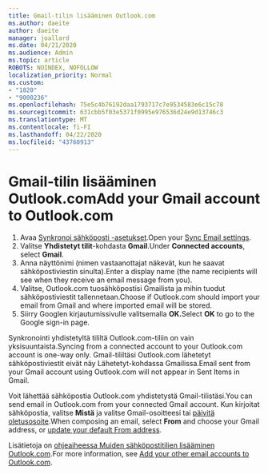 ```yaml
---
title: Gmail-tilin lisääminen Outlook.com
ms.author: daeite
author: daeite
manager: joallard
ms.date: 04/21/2020
ms.audience: Admin
ms.topic: article
ROBOTS: NOINDEX, NOFOLLOW
localization_priority: Normal
ms.custom:
- "1820"
- "9000236"
ms.openlocfilehash: 75e5c4b76192daa1793717c7e9534583e6c15c78
ms.sourcegitcommit: 631cbb5f03e5371f0995e976536d24e9d13746c3
ms.translationtype: MT
ms.contentlocale: fi-FI
ms.lasthandoff: 04/22/2020
ms.locfileid: "43760913"
---
```

# <a name="add-your-gmail-account-to-outlookcom"></a><span data-ttu-id="48150-102">Gmail-tilin lisääminen Outlook.com</span><span class="sxs-lookup"><span data-stu-id="48150-102">Add your Gmail account to Outlook.com</span></span>

1. <span data-ttu-id="48150-103">Avaa [Synkronoi sähköposti -asetukset](https://go.microsoft.com/fwlink/?linkid=875264).</span><span class="sxs-lookup"><span data-stu-id="48150-103">Open your [Sync Email settings](https://go.microsoft.com/fwlink/?linkid=875264).</span></span>
2. <span data-ttu-id="48150-104">Valitse **Yhdistetyt tilit**-kohdasta **Gmail**.</span><span class="sxs-lookup"><span data-stu-id="48150-104">Under **Connected accounts**, select **Gmail**.</span></span>
3. <span data-ttu-id="48150-105">Anna näyttönimi (nimen vastaanottajat näkevät, kun he saavat sähköpostiviestin sinulta).</span><span class="sxs-lookup"><span data-stu-id="48150-105">Enter a display name (the name recipients will see when they receive an email message from you).</span></span>
4. <span data-ttu-id="48150-106">Valitse, Outlook.com tuosähköpostisi Gmailista ja mihin tuodut sähköpostiviestit tallennetaan.</span><span class="sxs-lookup"><span data-stu-id="48150-106">Choose if Outlook.com should import your email from Gmail and where imported email will be stored.</span></span>
5. <span data-ttu-id="48150-107">Siirry Googlen kirjautumissivulle valitsemalla **OK.**</span><span class="sxs-lookup"><span data-stu-id="48150-107">Select **OK** to go to the Google sign-in page.</span></span>

<span data-ttu-id="48150-108">Synkronointi yhdistetyltä tililtä Outlook.com-tiliin on vain yksisuuntaista.</span><span class="sxs-lookup"><span data-stu-id="48150-108">Syncing from a connected account to your Outlook.com account is one-way only.</span></span> <span data-ttu-id="48150-109">Gmail-tililtäsi Outlook.com lähetetyt sähköpostiviestit eivät näy Lähetetyt-kohdassa Gmailissa.</span><span class="sxs-lookup"><span data-stu-id="48150-109">Email sent from your Gmail account using Outlook.com will not appear in Sent Items in Gmail.</span></span>

<span data-ttu-id="48150-110">Voit lähettää sähköpostia Outlook.com yhdistetystä Gmail-tilistäsi.</span><span class="sxs-lookup"><span data-stu-id="48150-110">You can send email in Outlook.com from your connected Gmail account.</span></span> <span data-ttu-id="48150-111">Kun kirjoitat sähköpostia, valitse **Mistä** ja valitse Gmail-osoitteesi tai [päivitä oletusosoite](https://go.microsoft.com/fwlink/?linkid=875264).</span><span class="sxs-lookup"><span data-stu-id="48150-111">When composing an email, select **From** and choose your Gmail address, or [update your default From address](https://go.microsoft.com/fwlink/?linkid=875264).</span></span>

<span data-ttu-id="48150-112">Lisätietoja on [ohjeaiheessa Muiden sähköpostitilien lisääminen Outlook.com](https://support.office.com/article/c5224df4-5885-4e79-91ba-523aa743f0ba?wt.mc_id=Office_Outlook_com_Alchemy).</span><span class="sxs-lookup"><span data-stu-id="48150-112">For more information, see [Add your other email accounts to Outlook.com](https://support.office.com/article/c5224df4-5885-4e79-91ba-523aa743f0ba?wt.mc_id=Office_Outlook_com_Alchemy).</span></span>